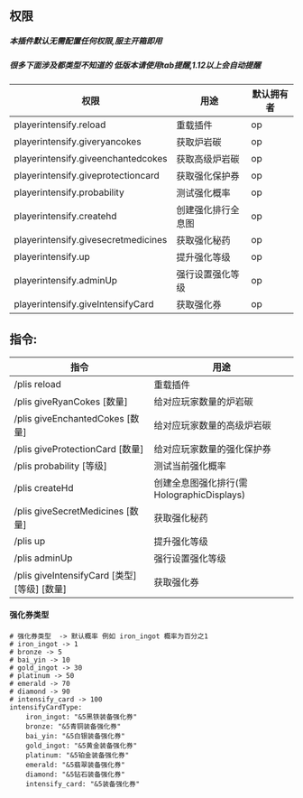 ## 权限

##### 本插件默认无需配置任何权限,服主开箱即用

##### 很多下面涉及都类型不知道的 低版本请使用tab提醒,1.12以上会自动提醒

| 权限                                       | 用途          | 默认拥有者         |
|------------------------------------------|-------------|---------------|
| playerintensify.reload                   | 重载插件        | op            |
| playerintensify.giveryancokes            | 获取炉岩碳       | op            |
| playerintensify.giveenchantedcokes       | 获取高级炉岩碳     | op            |
| playerintensify.giveprotectioncard       | 获取强化保护券     | op            |
| playerintensify.probability              | 测试强化概率      | op            |
| playerintensify.createhd                 | 创建强化排行全息图   | op            |
| playerintensify.givesecretmedicines      | 获取强化秘药      | op            |
| playerintensify.up                       | 提升强化等级      | op            |
| playerintensify.adminUp                  | 强行设置强化等级    | op            |
| playerintensify.giveIntensifyCard        | 获取强化券       | op            |

## 指令:

| 指令                                      | 用途                              |
|-----------------------------------------|---------------------------------|
| /plis reload                            | 重载插件                            |
| /plis giveRyanCokes [数量]                | 给对应玩家数量的炉岩碳                     |
| /plis giveEnchantedCokes [数量]           | 给对应玩家数量的高级炉岩碳                   |
| /plis giveProtectionCard [数量]           | 给对应玩家数量的强化保护券                   |
| /plis probability  [等级]                 | 测试当前强化概率                        |
| /plis createHd                          | 创建全息图强化排行(需HolographicDisplays) |
| /plis giveSecretMedicines [数量]          | 获取强化秘药                          |
| /plis up                                | 提升强化等级                          |
| /plis adminUp                           | 强行设置强化等级                        |
| /plis giveIntensifyCard [类型] [等级] [数量]  | 获取强化券                           |

#### 强化券类型

```
# 强化券类型  -> 默认概率 例如 iron_ingot 概率为百分之1
# iron_ingot -> 1
# bronze -> 5
# bai_yin -> 10
# gold_ingot -> 30
# platinum -> 50
# emerald -> 70
# diamond -> 90
# intensify_card -> 100
intensifyCardType:
    iron_ingot: "&5黑铁装备强化券"
    bronze: "&5青铜装备强化券"
    bai_yin: "&5白银装备强化券"
    gold_ingot: "&5黄金装备强化券"
    platinum: "&5铂金装备强化券"
    emerald: "&5翡翠装备强化券"
    diamond: "&5钻石装备强化券"
    intensify_card: "&5装备强化券"
```
